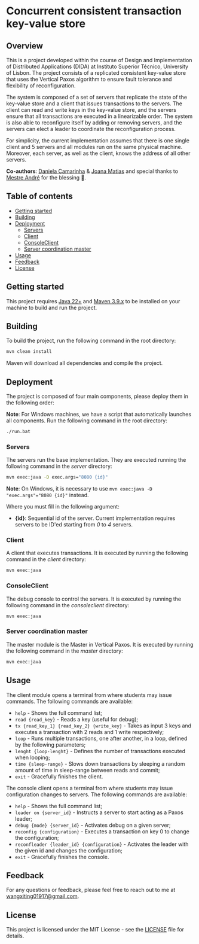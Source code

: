 # Concurrent consistent transaction key-value store

## Overview
This is a project developed within the course of Design and Implementation of Distributed Applications (DIDA) at Instituto Superior Técnico, University of Lisbon. 
The project consists of a replicated consistent key-value store that uses the Vertical Paxos algorithm to ensure fault tolerance and flexibility of reconfiguration. 

The system is composed of a set of servers that replicate the state of the key-value store and a client that issues transactions to the servers. The client can read and write keys in the key-value store, and the servers ensure that all transactions are executed in a linearizable order. The system is also able to reconfigure itself by adding or removing servers, and the servers can elect a leader to coordinate the reconfiguration process.

For simplicity, the current implementation assumes that there is one single client and 5 servers and all modules run on the same physical machine. Moreover, each server, as well as the client, knows the address of all other servers.

**Co-authors**: [Daniela Camarinha](https://github.com/DanielaDoesCode) & [Joana Matias](https://github.com/jrmatias) and special thanks to [Mestre André](https://github.com/4Sparkz) for the blessing 🙏.

## Table of contents
- [Getting started](#getting-started)
- [Building](#building)
- [Deployment](#deployment)
  - [Servers](#servers)
  - [Client](#client)
  - [ConsoleClient](#consoleclient)
  - [Server coordination master](#server-coordination-master)
- [Usage](#usage)
- [Feedback](#feedback)
- [License](#license)

## Getting started
This project requires [Java 22+](https://www.oracle.com/java/technologies/javase/jdk22-archive-downloads.html) and [Maven 3.9.x](https://maven.apache.org/download.cgi) to be installed on your machine to build and run the project.

## Building
To build the project, run the following command in the root directory:
```bash
mvn clean install
```
Maven will download all dependencies and compile the project.

## Deployment
The project is composed of four main components, please deploy them in the following order:

**Note**: For Windows machines, we have a script that automatically launches all components. Run the following command in the root directory:
```bash
./run.bat
```

### Servers
The servers run the base implementation. They are executed running the following command in the *server* directory:
```bash
mvn exec:java -D exec.args="8080 {id}"
```
**Note**: On Windows, it is necessary to use ``mvn exec:java -D "exec.args"="8080 {id}"`` instead.

Where you must fill in the following argument:
- **{id}**: Sequential id of the server. Current implementation requires servers to be ID'ed starting from *0* to *4* servers.

### Client
A client that executes transactions. It is executed by running the following command in the *client* directory:
```bash
mvn exec:java
```

### ConsoleClient
The debug console to control the servers. It is executed by running the following command in the *consoleclient* directory:
```bash
mvn exec:java
```

### Server coordination master
The master module is the Master in Vertical Paxos. It is executed by running the following command in the *master* directory:
```bash
mvn exec:java
```

## Usage
The client module opens a terminal from where students may issue commands. The following commands are available:
- `help` - Shows the full command list;
- `read {read_key}` - Reads a key (useful for debug);
- `tx {read_key_1} {read_key_2} {write_key}` - Takes as input 3 keys and executes a transaction with 2 reads and 1 write respectively;
- `loop` - Runs multiple transactions, one after another, in a loop, defined by the following parameters;
- `lenght {loop-lenght}` - Defines the number of transactions executed when looping;
- `time {sleep-range}` - Slows down transactions by sleeping a random amount of time in sleep-range between reads and commit;
- `exit` - Gracefully finishes the client.

The console client opens a terminal from where students may issue configuration changes to servers. The following commands are available:
- `help` - Shows the full command list;
- `leader on {server_id}` - Instructs a server to start acting as a Paxos leader;
- `debug {mode} {server_id}` - Activates debug on a given server;
- `reconfig {configuration}` - Executes a transaction on key 0 to change the configuration;
- `reconfleader {leader_id} {configuration}` - Activates the leader with the given id and changes the configuration;
- `exit` - Gracefully finishes the console.

## Feedback
For any questions or feedback, please feel free to reach out to me at wangxiting01917@gmail.com.

## License
This project is licensed under the MIT License - see the [LICENSE](LICENSE) file for details.
